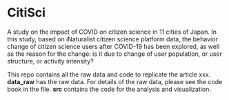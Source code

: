 # CitiSci

A study on the impact of COVID on citizen science in 11 cities of Japan. 
In this study, based on iNaturalist citizen science platform data, the behavior change of citizen science users after COVID-19 has been explored, as well as the reason for the change: is it due to change of user population, or user structure, or activity intensity? 

This repo contains all the raw data and code to replicate the article xxx. 
**data_raw** has the raw data. For details of the raw data, please see the code book in the file. 
**src** contains the code for the analysis and visualization. 
